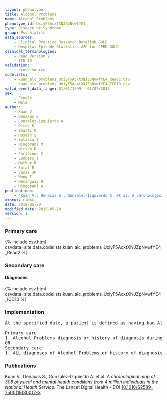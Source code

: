 ```yaml
---
layout: phenotype
title: Alcohol Problems
name: Alcohol Problems
phenotype_id: UxiyF5AcxtXNJZpNvwfYE4 
type: Disease or Syndrome
group: Psychiatric
data_sources: 
    - Clinical Practice Research Datalink GOLD
    - Hospital Episode Statistics APC for CPRD GOLD
clinical_terminologies: 
    - Read Version 2
    - ICD-10
validation: 
    - cross-source
codelists: 
    - kuan_alc_problems_UxiyF5AcxtXNJZpNvwfYE4_Read2.csv
    - kuan_alc_problems_UxiyF5AcxtXNJZpNvwfYE4_ICD10.csv
valid_event_data_range: 01/01/1999 - 01/07/2016
sex: 
    - Female
    - Male
author: 
    - Kuan V
    - Denaxas S
    - Gonzalez-Izquierdo A
    - Direk K
    - Bhatti O
    - Husain S
    - Sutaria S
    - Hingorani M
    - Nitsch D
    - Parisinos C
    - Lumbers T
    - Mathur R
    - Sofat R
    - Casas JP
    - Wong I
    - Hemingway H
    - Hingorani A
publications: 
    - 'Kuan V., Denaxas S., Gonzalez-Izquierdo A. et al. A chronological map of 308 physical and mental health conditions from 4 million individuals in the National Health Service. The Lancet Digital Health - DOI: 10.1016/S2589-7500(19)30012-3' 
status: FINAL
date: 2019-05-20
modified_date: 2019-05-20
version: 1
---
```

### Primary care 
{% include csv.html csvdata=site.data.codelists.kuan_alc_problems_UxiyF5AcxtXNJZpNvwfYE4_Read2 %}
### Secondary care 
#### Diagnoses 
{% include csv.html csvdata=site.data.codelists.kuan_alc_problems_UxiyF5AcxtXNJZpNvwfYE4_ICD10 %}
### Implementation 
<pre>At the specified date, a patient is defined as having had Alcohol Problems IF they meet the criteria for any of the following on or before the specified date. The earliest date on which the individual meets any of the following criteria on or before the specified date is defined as the first event date:

Primary care
1. Alcohol Problems diagnosis or history of diagnosis during a consultation 
OR
Secondary care
1. ALL diagnoses of Alcohol Problems or history of diagnosis during a hospitalization</pre> 
 
### Publications 
Kuan V., Denaxas S., Gonzalez-Izquierdo A. et al. _A chronological map of 308 physical and mental health conditions from 4 million individuals in the National Health Service_. The Lancet Digital Health - DOI <a href='https://www.thelancet.com/journals/landig/article/PIIS2589-7500(19)30012-3/fulltext'>10.1016/S2589-7500(19)30012-3</a>